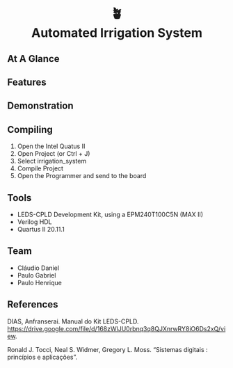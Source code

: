 
<h1 align = "center"> 
🪴
<br>
Automated Irrigation System
</h1>

## At A Glance

## Features

## Demonstration

## Compiling

1. Open the Intel Quatus II
2. Open Project (or Ctrl + J)
3. Select irrigation_system
4. Compile Project
5. Open the Programmer and send to the board

## Tools

* LEDS-CPLD Development Kit, using a EPM240T100C5N (MAX II)
* Verilog HDL
* Quartus II 20.11.1

## Team

* Cláudio Daniel
* Paulo Gabriel 
* Paulo Henrique

## References

DIAS, Anfranserai. Manual do Kit LEDS-CPLD. https://drive.google.com/file/d/168zWlJU0rbnq3q8QJXnrwRY8iO6Ds2xQ/view.

Ronald J. Tocci, Neal S. Widmer, Gregory L. Moss. “Sistemas digitais : princípios e aplicações”.